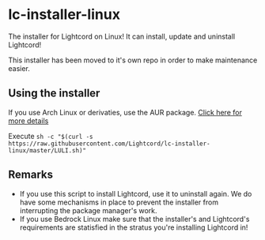 # lc-installer-linux

The installer for Lightcord on Linux! It can install, update and uninstall Lightcord!

This installer has been moved to it's own repo in order to make maintenance easier.

## Using the installer

If you use Arch Linux or derivaties, use the AUR package. [Click here for more details](https://github.com/Lightcord/Lightcord#arch-linux-or-arch-based)

Execute `sh -c "$(curl -s https://raw.githubusercontent.com/Lightcord/lc-installer-linux/master/LULI.sh)"`

## Remarks

* If you use this script to install Lightcord, use it to uninstall again. We do have some mechanisms in place to prevent the installer from interrupting the package manager's work.
* If you use Bedrock Linux make sure that the installer's and Lightcord's requirements are statisfied in the stratus you're installing Lightcord in!
